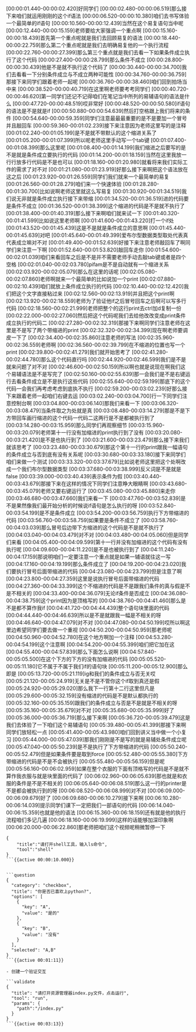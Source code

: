 [00:00:01.440-00:00:02.420]好同学们
[00:00:02.480-00:00:06.519]那么接下来咱们就运用刚刚的这个if语法
[00:00:06.520-00:00:10.380]咱们去书写体验一个最简单的if语句
[00:00:10.560-00:00:12.439]当然在这个易复语句当中呢
[00:00:12.440-00:00:15.159]老师要给大家强调一个重点啊
[00:00:15.160-00:00:18.439]首先第一个重点呢就是我们去回顾易复的语法
[00:00:18.440-00:00:22.759]那么第二个重点呢就是我们去明确易复他的一个执行流程
[00:00:22.760-00:00:27.399]那么第三个重点就是我们去看一下如果条件成立执行了这个代码
[00:00:27.400-00:00:28.799]那么条件不成立
[00:00:28.800-00:00:30.439]他是不是就不执行这个代码了
[00:00:30.440-00:00:34.700]我们去看看一下分别条件成立与不成立两种可能性
[00:00:34.760-00:00:36.759]那接下来同学们跟着老师一起呢
[00:00:36.760-00:00:38.460]咱们回到拍场当中来
[00:00:38.520-00:00:40.719]在这里啊老师要考考同学们
[00:00:40.720-00:00:46.620]第一同学们还记不记得咱们在笔记当中所列的易辅语句的语法是什么
[00:00:47.720-00:00:48.519]哎非常好
[00:00:48.520-00:00:50.580]if语句的语法是不是就是if
[00:00:50.880-00:00:54.639]然后打空格跟上我们将来的条件
[00:00:54.640-00:00:59.359]同学们注意最最最重要的是不是要加一个冒号并且敲回车
[00:00:59.360-00:01:02.239]接下来注意因为老师这里写的是注释
[00:01:02.240-00:01:05.199]是不是就不带默认的这个缩进关系了
[00:01:05.200-00:01:07.399]所以呢老师这里手动写一个tab键
[00:01:07.400-00:01:08.399]那么这里呢
[00:01:08.400-00:01:14.199]我们缩进之后要写的是不是就是条件成立要执行的代码
[00:01:14.200-00:01:18.159]当然在这里我放一行行放多行代码是不是也可以
[00:01:18.160-00:01:20.980]就看将来我们实际工作的需求了对不对
[00:01:21.080-00:01:23.919]好那么接下来啊把这个语法放在这之后
[00:01:23.920-00:01:26.559]同学们我们就来一个最简单的易复
[00:01:26.560-00:01:28.279]咱们来一个快速体验
[00:01:28.280-00:01:30.700]比如说啊老师这里就这么写易复
[00:01:30.920-00:01:34.519]我们说无非就是条件成立执行接下来带缩
[00:01:34.520-00:01:36.519]进的代码要是条件不成立
[00:01:36.520-00:01:38.399]这个缩进的代码是不是就不执行了
[00:01:38.400-00:01:40.319]那么接下来啊咱们就来试一下
[00:01:40.320-00:01:41.599]比如说这里老师啊
[00:01:41.600-00:01:43.220]打一个if处
[00:01:43.520-00:01:45.439]这是不是就是条件成立的意思啊
[00:01:45.440-00:01:45.639]对吧
[00:01:45.640-00:01:49.399]爱布尔型数据类型取处代表真代表成立嘛对不对
[00:01:49.400-00:01:52.639]好接下来注意老师敲回车了啊同学们来注意一下啊
[00:01:52.640-00:01:53.820]敲回车走你
[00:01:54.600-00:02:01.039]咱们来看回车之后是不是并不需要老师手动去敲tab键或者是四个空格
[00:02:01.040-00:02:03.780]pifam是不是自动就有一个缩进关系
[00:02:03.920-00:02:05.079]那么在这里的话呢
[00:02:05.080-00:02:07.860]老师啊就来一个最简单的比如说加一个print
[00:02:07.880-00:02:10.439]咱们就放上条件成立执行的代码
[00:02:10.440-00:02:12.420]我们把这个文字直接粘过来
[00:02:12.560-00:02:13.919]并且把这个print啊
[00:02:13.920-00:02:18.559]老师为了验证他if之后冒号回车之后啊可以写多行代码
[00:02:18.560-00:02:21.999]老师把整个的这行print去ctrl加d复制一份
[00:02:22.000-00:02:27.060]然后把这个代码呢我们去给他改改变成print条件成立执行的代码二
[00:02:27.280-00:02:32.319]那接下来啊同学们注意老师在这里是不是写了两个带缩进的print
[00:02:32.320-00:02:34.399]现在啊老师要调皮一下了
[00:02:34.400-00:02:35.860]注意老师的写法
[00:02:35.960-00:02:36.559]老师啊
[00:02:36.560-00:02:39.799]在不缩进的位置也写一个print
[00:02:39.800-00:02:41.279]我们就开始思考了
[00:02:41.280-00:02:44.780]那么这个代码直行吗
[00:02:44.920-00:02:46.599]我们是不是就来问题了对不对
[00:02:46.600-00:02:50.159]所以啊也就是说现在啊我们这个易辅语法是不是写完了
[00:02:50.160-00:02:55.639]那一会我们是不是右键运行去看条件成立是不是执行这些代码
[00:02:55.640-00:02:59.199]那底下的这个代码一会我们再考虑考虑到底执不执行
[00:02:59.200-00:03:02.239]好那么接下来跟着老师一起咱们右键去运
[00:03:02.240-00:03:04.700]行一下同学们注意控制台啊
[00:03:04.800-00:03:06.140]那我们来看一下
[00:03:06.320-00:03:08.479]当条件取之为处就是真
[00:03:08.480-00:03:14.279]那是不是下方带回车画行缩进的这个代码一代码二这两行是不是都被执行到了
[00:03:14.280-00:03:15.959]那么同学们再观察细节
[00:03:15.960-00:03:20.079]老师第十一行没有加缩进的print执行到了没有
[00:03:20.080-00:03:21.420]是不是也执行到了
[00:03:21.600-00:03:23.479]那么接下来我们就该思考了
[00:03:23.480-00:03:30.679]那这个第十一行的print跟我一幅语句的条件成立与否到底有没有关系呢
[00:03:30.680-00:03:33.180]接下来同学们咱们来做一个测试
[00:03:33.320-00:03:37.679]比如说老师这里把这个处啊改成一个我们布尔型数据类型
[00:03:37.680-00:03:38.999]反义词是不是就是false
[00:03:39.000-00:03:40.439]表示条件为假
[00:03:40.440-00:03:43.679]那接下来在这样的情况下同学们注意睁大眼睛啊
[00:03:43.680-00:03:45.079]老师又要右键运行了
[00:03:45.080-00:03:45.880]来走你
[00:03:46.680-00:03:47.660]我们来看一下
[00:03:47.760-00:03:52.839]是不是果然像我们最开始分析的时候说if语句是怎么执行的呀
[00:03:52.840-00:03:54.199]是不是条件成立
[00:03:54.200-00:03:56.759]执行下方带缩进的代码
[00:03:56.760-00:03:58.759]如果要是条件不成立了
[00:03:58.760-00:04:03.039]那么冒号后边带下方缩进的这个代码是不是就不执行了
[00:04:03.040-00:04:03.479]对不对
[00:04:03.480-00:04:05.060]但是同学们来看
[00:04:05.400-00:04:09.599]第十一行并没有加缩进的这个代码有没有执行呢
[00:04:09.600-00:04:11.220]是不是也被执行到了
[00:04:11.240-00:04:17.159]那说明咱们一定要注意一个重点就是如果一辅语就往这一写
[00:04:17.160-00:04:19.199]那么条件成立了
[00:04:19.200-00:04:23.020]我们要执行冒号后面带缩进的代码
[00:04:23.080-00:04:23.799]但是注意了啊
[00:04:23.800-00:04:27.359]这里是说执行冒号后面带缩进的代码
[00:04:27.360-00:04:33.399]这个不缩进的代码是不是跟我们条件的真与假是不是不相关的
[00:04:33.400-00:04:36.079]无论if条件是否成立
[00:04:36.080-00:04:38.759]这个print因为是顶格写的
[00:04:38.760-00:04:41.460]那么是不是都不算作我if
[00:04:41.720-00:04:44.439]整个语句块里面的代码
[00:04:44.440-00:04:46.639]所以是不是就跟我一幅是不相关的呀
[00:04:46.640-00:04:47.079]对不对
[00:04:47.080-00:04:50.199]哎所以啊这里边希望同学们要去做一个重视
[00:04:50.200-00:04:50.959]那老师呢
[00:04:50.960-00:04:52.780]在这个地方啊加一个注释
[00:04:53.280-00:04:54.199]这个注意啊
[00:04:54.200-00:04:55.399]咱们把它加在这
[00:04:55.400-00:04:57.839]那么下面怎么说啊
[00:04:57.840-00:05:05.500]在这个下方的下方的没有加缩进的代码
[00:05:05.520-00:05:11.180]它不属于不属于我们if的语句块
[00:05:11.200-00:05:12.900]那么即是
[00:05:13.720-00:05:21.119]ig和我们的条件成立与否无关哎
[00:05:21.120-00:05:24.919]无关是不是不管你这个if取到真还是假
[00:05:24.920-00:05:29.020]那么我下一行第十二行这里但凡是
[00:05:29.600-00:05:32.159]没有缩进的代码是不是默认都执行的
[00:05:32.160-00:05:35.159]跟我们的条件成立与否是不是就是不相关的呀
[00:05:35.160-00:05:35.679]对不对
[00:05:35.680-00:05:35.999]好了
[00:05:36.000-00:05:36.719]那么接下来啊
[00:05:36.720-00:05:39.479]这是我们去体验了一下咱们这个易辅语句
[00:05:39.480-00:05:41.399]那接下来啊同学们放轻松一点
[00:05:41.400-00:05:43.980]咱们回到讲义当中做一个小复习
[00:05:44.000-00:05:47.039]那我们刚刚是不是写的就是易辅处条件成立呢
[00:05:47.040-00:05:50.239]是不是执行了下方带缩进的代码
[00:05:50.240-00:05:52.479]但是如果条件要是取到force
[00:05:52.480-00:05:55.380]下方带缩进的代码是不是不会被执行
[00:05:55.480-00:05:56.159]但是呢
[00:05:56.160-00:06:02.959]如果在整个衣服的下面有顶格写的代码是不是就不算作我衣服与就是块里面的代码了
[00:06:02.960-00:06:05.639]那也就是和衣服的条件是不是不相关的
[00:06:05.640-00:06:08.519]那么这一行的printer是不是都会被执行到的呀
[00:06:08.520-00:06:08.999]对不对
[00:06:09.000-00:06:09.679]好了
[00:06:09.680-00:06:10.279]接下来啊
[00:06:10.280-00:06:14.039]提示同学们课下一定把我们一部语句的代码
[00:06:14.040-00:06:15.359]也就是他的语法
[00:06:15.360-00:06:18.159]还有就是他的执行流程咱们多记几遍
[00:06:18.160-00:06:19.999]这样的话能够加深印象啊
[00:06:20.000-00:06:22.860]那老师把咱们这个视频呢稍微暂停一下

```experiment
{
    "title":"请打开shell工具，输入ls命令",
    "tool":"shell"
}
```{{active 00:00:10.000}}


```question
{
  "category": "checkbox",
  "title": "你是否已喜欢上python?",
  "options": [
    {
      "key": "A",
      "value": "是的"
    },
    {
      "key": "B",
      "value": "没有"
    }
  ],
  "selected": "A,B"
}
```{{active 00:01:11}}

- 创建一个验证交互

```validate
{
  "title": "请打开资源管理器index.py文件，点击运行",
  "tool": "run",
  "params": {
    "path":"/index.py"
  }
}
```{{active 00:03:13}}